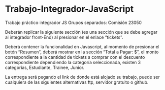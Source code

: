 # Trabajo-Integrador-JavaScript

Trabajo práctico integrador JS
Grupos separados: Comisión 23050

Deberán replicar la siguiente sección (es una sección que se debe agregar al integrador front-End) al presionar en el enlace “tickets”.

Deberá contener la funcionalidad en Javascript, al momento de presionar el botón “Resumen”, deberá mostrar en la sección “Total a Pagar: $”, el monto correspondiente a la cantidad de tickets a comprar con el descuento correspondiente dependiendo la categoría seleccionada, existen 3 categorías, Estudiante, Trainee, Junior.


La entrega será pegando el link de donde está alojado su trabajo, puede ser cualquiera de las siguientes alternativas ftp, servidor gratuito o github.
